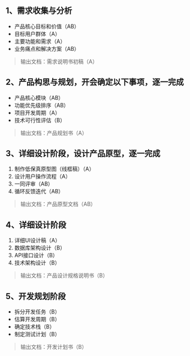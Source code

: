 ## 1、需求收集与分析

- 产品核心目标和价值（AB）
- 目标用户群体（A）
- 主要功能和需求（A）
- 业务痛点和解决方案（AB）

> 输出文档：需求说明书初稿（A）

## 2、产品构思与规划，开会确定以下事项，逐一完成

- 产品核心模块（AB）
- 功能优先级排序（AB）
- 项目开发周期（A）
- 技术可行性评估（B）

> 输出文档：产品规划书（A）

## 3、详细设计阶段，设计产品原型，逐一完成

1. 制作低保真原型图（线框稿）（A）
2. 设计用户操作流程（A）
3. 一同评审（AB）
4. 循环反馈迭代（AB）

> 输出文档：产品原型文档（AB）

## 4、详细设计阶段

1. 详细UI设计稿（A）
2. 数据库架构设计（B）
3. API接口设计（B）
4. 技术架构设计（B）

> 输出文档：产品设计规格说明书（B）

## 5、开发规划阶段

- 拆分开发任务（B）
- 估算开发周期（B）
- 确定技术栈（B）
- 制定测试计划（B）

> 输出文档：开发计划书（B）
